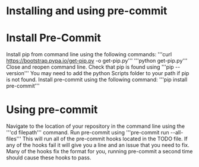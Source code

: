 # Installing and using pre-commit

# Install Pre-Commit
Install pip from command line using the following commands:
'''curl https://bootstrap.pypa.io/get-pip.py -o get-pip.py'''
'''python get-pip.py'''
Close and reopen command line. Check that pip is found using '''pip --version''' You may need to add the python Scripts folder to your path if pip is not found.
Install pre-commit using the following command:
'''pip install pre-commit'''

# Using pre-commit
Navigate to the location of your repository in the command line using the '''cd filepath''' command.
Run pre-commit using '''pre-commit run --all-files'''
This will run all of the pre-commit hooks located in the TODO file. If any of the hooks fail it will give you a line and an issue that you need to fix. Many of the hooks fix the format for you, running pre-commit a second time should cause these hooks to pass.